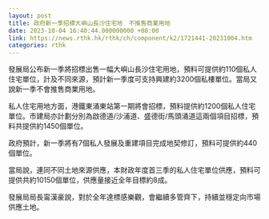```yaml
---
layout: post
title: 政府新一季招標大嶼山長沙住宅地　不推售商業用地
date: 2023-10-04 16:40:44.000000000 +08:00
link: https://news.rthk.hk/rthk/ch/component/k2/1721441-20231004.htm
categories: rthk
---
```


發展局公布新一季將招標出售一幅大嶼山長沙住宅用地，預料可提供約110個私人住宅單位，計及不同來源，預計新一季度可支持興建約3200個私樓單位。當局又說新一季不會推售商業用地。

私人住宅用地方面，港鐵東涌東站第一期將會招標，預料提供約1200個私人住宅單位。市建局亦計劃分別為啟德道/沙浦道、盛德街/馬頭涌道這兩個項目招標，預料共提供約1450個單位。

政府預計，新一季將有7個私人發展及重建項目完成地契修訂，預料可提供約440個單位。

當局說，連同不同土地來源供應，本財政年度首三季的私人住宅單位供應，預料可提供共約10150個單位，供應量接近全年目標約8成。

發展局局長甯漢豪說，對於全年達標感樂觀，會繼續多管齊下，持續並穩定向市場供應土地。
